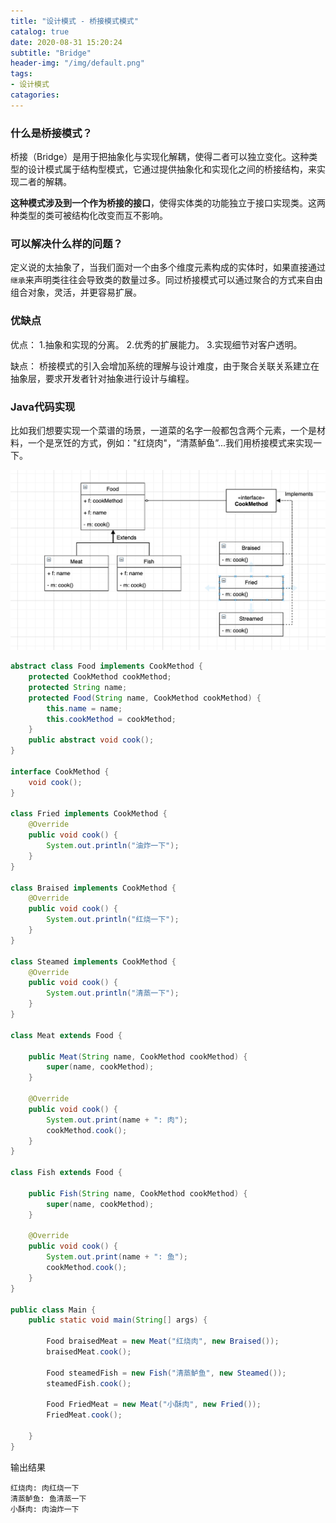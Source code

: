 ```yaml
---
title: "设计模式 - 桥接模式模式"
catalog: true
date: 2020-08-31 15:20:24
subtitle: "Bridge"
header-img: "/img/default.png"
tags:
- 设计模式
catagories:
---
```


### 什么是桥接模式？
桥接（Bridge）是用于把抽象化与实现化解耦，使得二者可以独立变化。这种类型的设计模式属于结构型模式，它通过提供抽象化和实现化之间的桥接结构，来实现二者的解耦。

**这种模式涉及到一个作为桥接的接口**，使得实体类的功能独立于接口实现类。这两种类型的类可被结构化改变而互不影响。

### 可以解决什么样的问题？
定义说的太抽象了，当我们面对一个由多个维度元素构成的实体时，如果直接通过`继承`来声明类往往会导致类的数量过多。同过桥接模式可以通过聚合的方式来自由组合对象，灵活，并更容易扩展。

### 优缺点
优点：
1.抽象和实现的分离。 
2.优秀的扩展能力。 
3.实现细节对客户透明。

缺点：
桥接模式的引入会增加系统的理解与设计难度，由于聚合关联关系建立在抽象层，要求开发者针对抽象进行设计与编程。

### Java代码实现
比如我们想要实现一个菜谱的场景，一道菜的名字一般都包含两个元素，一个是材料，一个是烹饪的方式，例如："红烧肉"，“清蒸鲈鱼”...我们用桥接模式来实现一下。

![bridge](/img/bridge.png)
```java
abstract class Food implements CookMethod {
    protected CookMethod cookMethod;
    protected String name;
    protected Food(String name, CookMethod cookMethod) {
        this.name = name;
        this.cookMethod = cookMethod;
    }
    public abstract void cook();
}

interface CookMethod {
    void cook();
}

class Fried implements CookMethod {
    @Override
    public void cook() {
        System.out.println("油炸一下");
    }
}

class Braised implements CookMethod {
    @Override
    public void cook() {
        System.out.println("红烧一下");
    }
}

class Steamed implements CookMethod {
    @Override
    public void cook() {
        System.out.println("清蒸一下");
    }
}

class Meat extends Food {

    public Meat(String name, CookMethod cookMethod) {
        super(name, cookMethod);
    }

    @Override
    public void cook() {
        System.out.print(name + ": 肉");
        cookMethod.cook();
    }
}

class Fish extends Food {

    public Fish(String name, CookMethod cookMethod) {
        super(name, cookMethod);
    }

    @Override
    public void cook() {
        System.out.print(name + ": 鱼");
        cookMethod.cook();
    }
}

public class Main {
    public static void main(String[] args) {

        Food braisedMeat = new Meat("红烧肉", new Braised());
        braisedMeat.cook();

        Food steamedFish = new Fish("清蒸鲈鱼", new Steamed());
        steamedFish.cook();

        Food FriedMeat = new Meat("小酥肉", new Fried());
        FriedMeat.cook();

    }
}
```

输出结果
```shell
红烧肉: 肉红烧一下
清蒸鲈鱼: 鱼清蒸一下
小酥肉: 肉油炸一下
```
